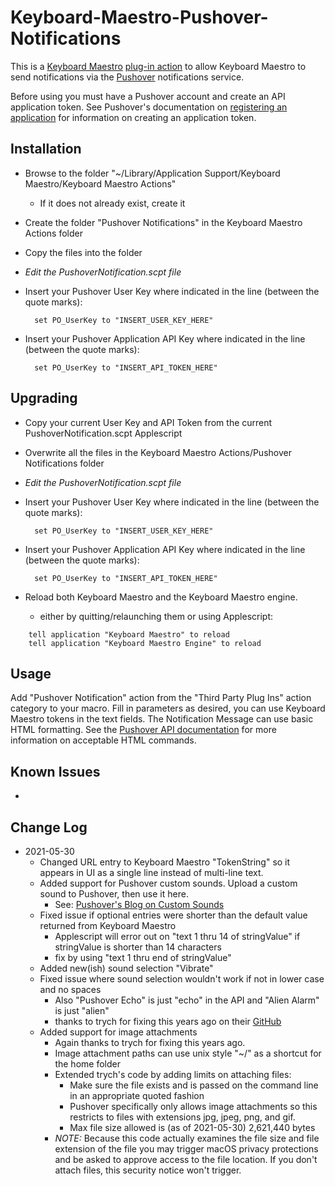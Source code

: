 # Keyboard-Maestro-Pushover-Notifications

This is a [Keyboard Maestro](http://www.keyboardmaestro.com) [plug-in action](https://wiki.keyboardmaestro.com/manual/Plug_In_Actions)
to allow Keyboard Maestro to send notifications via the [Pushover](https://pushover.net)
notifications service.

Before using you must have a Pushover account and create an API application token. See
Pushover's documentation on [registering an application](https://pushover.net/api#registration) for
information on creating an application token.

## Installation
- Browse to the folder "~/Library/Application Support/Keyboard Maestro/Keyboard Maestro Actions"
	- If it does not already exist, create it
- Create the folder "Pushover Notifications" in the Keyboard Maestro Actions folder
- Copy the files into the folder
- _Edit the PushoverNotification.scpt file_
- Insert your Pushover User Key where indicated in the line (between the quote marks):

        set PO_UserKey to "INSERT_USER_KEY_HERE"

- Insert your Pushover Application API Key where indicated in the line (between the quote marks):

        set PO_UserKey to "INSERT_API_TOKEN_HERE"

## Upgrading
- Copy your current User Key and API Token from the current PushoverNotification.scpt Applescript
- Overwrite all the files in the Keyboard Maestro Actions/Pushover Notifications folder
- _Edit the PushoverNotification.scpt file_
- Insert your Pushover User Key where indicated in the line (between the quote marks):

        set PO_UserKey to "INSERT_USER_KEY_HERE"

- Insert your Pushover Application API Key where indicated in the line (between the quote marks):

        set PO_UserKey to "INSERT_API_TOKEN_HERE"

- Reload both Keyboard Maestro and the Keyboard Maestro engine.
	- either by quitting/relaunching them or using Applescript:

```	
	tell application "Keyboard Maestro" to reload
	tell application "Keyboard Maestro Engine" to reload
```

## Usage
Add "Pushover Notification" action from the "Third Party Plug Ins" action category to your macro.
Fill in parameters as desired, you can use Keyboard Maestro tokens in the text fields.
The Notification Message can use basic HTML formatting. See the [Pushover API documentation](https://pushover.net/api)
for more information on acceptable HTML commands.

## Known Issues
- 

## Change Log
- 2021-05-30
	- Changed URL entry to Keyboard Maestro "TokenString" so it appears in UI as a single line instead of multi-line text.
	- Added support for Pushover custom sounds. Upload a custom sound to Pushover, then use it here.
		- See: [Pushover's Blog on Custom Sounds](https://blog.pushover.net/posts/2021/3/custom-sounds)
	- Fixed issue if optional entries were shorter than the default value returned from Keyboard Maestro
		- Applescript will error out on "text 1 thru 14 of stringValue" if stringValue is shorter than 14 characters
		- fix by using "text 1 thru end of stringValue"
	- Added new(ish) sound selection "Vibrate"
	- Fixed issue where sound selection wouldn't work if not in lower case and no spaces
		- Also "Pushover Echo" is just "echo" in the API and "Alien Alarm" is just "alien"
		- thanks to trych for fixing this years ago on their [GitHub](https://github.com/trych/Keyboard-Maestro-Pushover-Notifications)
	- Added support for image attachments
		- Again thanks to trych for fixing this years ago.
		- Image attachment paths can use unix style "~/" as a shortcut for the home folder
		- Extended trych's code by adding limits on attaching files:
			- Make sure the file exists and is passed on the command line in an appropriate quoted fashion
			- Pushover specifically only allows image attachments so this restricts to files with extensions jpg, jpeg, png, and gif.
			- Max file size allowed is (as of 2021-05-30) 2,621,440 bytes
		- _NOTE:_ Because this code actually examines the file size and file extension of the file you may trigger macOS privacy protections
		  and be asked to approve access to the file location. If you don't attach files, this security notice won't trigger.
